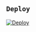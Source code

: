 ## `Deploy`
[![Deploy](https://www.herokucdn.com/deploy/button.svg)](https://heroku.com/deploy?template=https://github.com/Fbotzz/xxx.git/)
